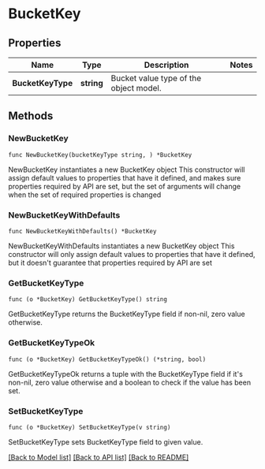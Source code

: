 # BucketKey

## Properties

Name | Type | Description | Notes
------------ | ------------- | ------------- | -------------
**BucketKeyType** | **string** | Bucket value type of the object model. | 

## Methods

### NewBucketKey

`func NewBucketKey(bucketKeyType string, ) *BucketKey`

NewBucketKey instantiates a new BucketKey object
This constructor will assign default values to properties that have it defined,
and makes sure properties required by API are set, but the set of arguments
will change when the set of required properties is changed

### NewBucketKeyWithDefaults

`func NewBucketKeyWithDefaults() *BucketKey`

NewBucketKeyWithDefaults instantiates a new BucketKey object
This constructor will only assign default values to properties that have it defined,
but it doesn't guarantee that properties required by API are set

### GetBucketKeyType

`func (o *BucketKey) GetBucketKeyType() string`

GetBucketKeyType returns the BucketKeyType field if non-nil, zero value otherwise.

### GetBucketKeyTypeOk

`func (o *BucketKey) GetBucketKeyTypeOk() (*string, bool)`

GetBucketKeyTypeOk returns a tuple with the BucketKeyType field if it's non-nil, zero value otherwise
and a boolean to check if the value has been set.

### SetBucketKeyType

`func (o *BucketKey) SetBucketKeyType(v string)`

SetBucketKeyType sets BucketKeyType field to given value.



[[Back to Model list]](../README.md#documentation-for-models) [[Back to API list]](../README.md#documentation-for-api-endpoints) [[Back to README]](../README.md)


